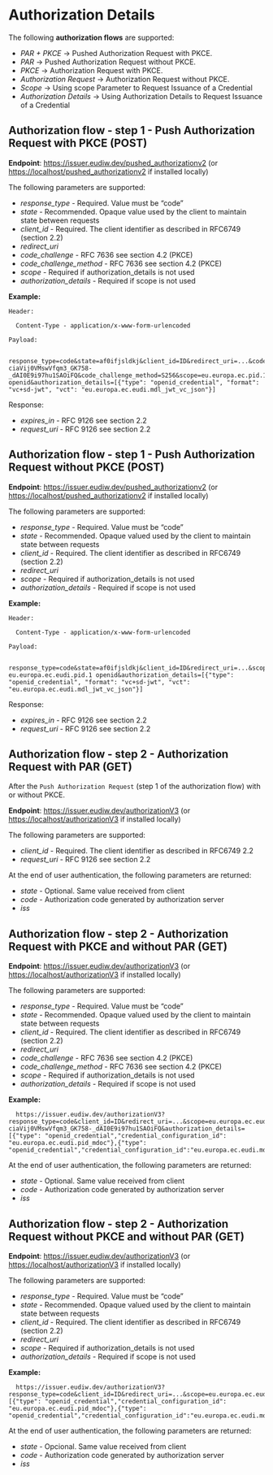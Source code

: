 # Authorization Details

The following **authorization flows** are supported:

+ *PAR + PKCE* -> Pushed Authorization Request with PKCE.
+ *PAR* -> Pushed Authorization Request without PKCE.
+ *PKCE* -> Authorization Request with PKCE.
+ *Authorization Request* -> Authorization Request without PKCE.
+ *Scope* -> Using scope Parameter to Request Issuance of a Credential
+ *Authorization Details* -> Using Authorization Details to Request Issuance of a Credential

## Authorization flow - step 1 - Push Authorization Request with PKCE (POST)

**Endpoint**: <https://issuer.eudiw.dev/pushed_authorizationv2> (or <https://localhost/pushed_authorizationv2> if installed locally)

The following parameters are supported:

+ *response_type* - Required. Value must be “code”
+ *state* - Recommended. Opaque value used by the client to maintain state between requests
+ *client_id* - Required. The client identifier as described in RFC6749 (section 2.2)
+ *redirect_uri*
+ *code_challenge* - RFC 7636  see section 4.2 (PKCE)
+ *code_challenge_method* - RFC 7636  see section 4.2 (PKCE)
+ *scope* - Required if authorization_details is not used
+ *authorization_details* - Required if scope is not used

**Example:**

    Header:
  
      Content-Type - application/x-www-form-urlencoded

    Payload:
  
      response_type=code&state=af0ifjsldkj&client_id=ID&redirect_uri=...&code_challenge=-ciaVij0VMswVfqm3_GK758-_dAI0E9i97hu1SAOiFQ&code_challenge_method=S256&scope=eu.europa.ec.pid.1 openid&authorization_details=[{"type": "openid_credential", "format": "vc+sd-jwt", "vct": "eu.europa.ec.eudi.mdl_jwt_vc_json"}]


Response:

+ *expires_in* - RFC 9126 see section 2.2
+ *request_uri* - RFC 9126 see section 2.2




## Authorization flow - step 1 - Push Authorization Request without PKCE (POST)

**Endpoint**: <https://issuer.eudiw.dev/pushed_authorizationv2> (or <https://localhost/pushed_authorizationv2> if installed locally)

The following parameters are supported:

+ *response_type* - Required. Value must be “code”
+ *state* - Recommended. Opaque valued used by the client to maintain state between requests
+ *client_id* - Required. The client identifier as described in RFC6749 (section 2.2)
+ *redirect_uri*
+ *scope* - Required if authorization_details is not used
+ *authorization_details* - Required if scope is not used

**Example:**

    Header:
  
      Content-Type - application/x-www-form-urlencoded

    Payload:
  
      response_type=code&state=af0ifjsldkj&client_id=ID&redirect_uri=...&scope= eu.europa.ec.eudi.pid.1 openid&authorization_details=[{"type": "openid_credential", "format": "vc+sd-jwt", "vct": "eu.europa.ec.eudi.mdl_jwt_vc_json"}]


Response:

+ *expires_in* - RFC 9126 see section 2.2
+ *request_uri* - RFC 9126 see section 2.2

## Authorization flow - step 2 - Authorization Request with PAR (GET)

After the `Push Authorization Request` (step 1 of the authorization flow) with or without PKCE.

**Endpoint**: <https://issuer.eudiw.dev/authorizationV3> (or <https://localhost/authorizationV3> if installed locally)


The following parameters are supported:

+ *client_id* - Required. The client identifier as described in RFC6749 2.2
+ *request_uri* - RFC 9126 see section 2.2

At the end of user authentication, the following parameters are returned:

+ *state* - Optional. Same value received from client
+ *code* - Authorization code generated by authorization server 
+ *iss*


## Authorization flow - step 2 - Authorization Request with PKCE and without PAR (GET)

**Endpoint**: <https://issuer.eudiw.dev/authorizationV3> (or <https://localhost/authorizationV3> if installed locally)

The following parameters are supported:

+ *response_type* - Required. Value must be “code”
+ *state* - Recommended. Opaque valued used by the client to maintain state between requests
+ *client_id* - Required. The client identifier as described in RFC6749 (section 2.2)
+ *redirect_uri*
+ *code_challenge* - RFC 7636  see section 4.2 (PKCE)
+ *code_challenge_method* - RFC 7636  see section 4.2 (PKCE)
+ *scope* - Required if authorization_details is not used
+ *authorization_details* - Required if scope is not used

**Example:**
  
      https://issuer.eudiw.dev/authorizationV3?response_type=code&client_id=ID&redirect_uri=...&scope=eu.europa.ec.eudi.pid.1&code_challenge_method=S256&code_challenge=-ciaVij0VMswVfqm3_GK758-_dAI0E9i97hu1SAOiFQ&authorization_details=[{"type": "openid_credential","credential_configuration_id": "eu.europa.ec.eudi.pid_mdoc"},{"type": "openid_credential","credential_configuration_id":"eu.europa.ec.eudi.mdl_mdoc"}]

At the end of user authentication, the following parameters are returned:

+ *state* - Optional. Same value received from client
+ *code* - Authorization code generated by authorization server 
+ *iss*

  
## Authorization flow - step 2 - Authorization Request without PKCE and without PAR (GET)

**Endpoint**: <https://issuer.eudiw.dev/authorizationV3> (or <https://localhost/authorizationV3> if installed locally)

The following parameters are supported:

+ *response_type* - Required. Value must be “code”
+ *state* - Recommended. Opaque valued used by the client to maintain state between requests
+ *client_id* - Required. The client identifier as described in RFC6749 (section 2.2)
+ *redirect_uri*
+ *scope* - Required if authorization_details is not used
+ *authorization_details* - Required if scope is not used

**Example:**
  
      https://issuer.eudiw.dev/authorizationV3?response_type=code&client_id=ID&redirect_uri=...&scope=eu.europa.ec.eudi.pid.1&authorization_details=[{"type": "openid_credential","credential_configuration_id": "eu.europa.ec.eudi.pid_mdoc"},{"type": "openid_credential","credential_configuration_id":"eu.europa.ec.eudi.mdl_mdoc"}]

At the end of user authentication, the following parameters are returned:

+ *state* - Opcional. Same value received from client
+ *code* - Authorization code generated by authorization server 
+ *iss*

